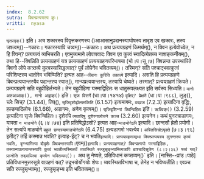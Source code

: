 ```yaml
---
index:  8.2.62
sutra:  क्विन्प्रत्ययस्य कुः।
vritti:  nyasa
---
```


`घृतस्पृक्()` इति। अत्र शकारस्य विवृत्तकरणस्य ()आआसानुप्रदानस्याघोषस्य तादृश एव खकारः, तस्य जश्त्वम्()--गकारः। गकारस्यापि चत्र्वम्()--ककारः।
अथ प्रत्ययग्रहणं किमर्थम्(), न क्विन इत्येवोच्येत, न हि क्विन्? प्रत्ययत्वं व्यभिचरति। एवमुच्यमाने लोपापवादः क्विन एव कुत्वं स्यादित्येतच्च नाशङ्कनीयम्(), तथा हि--क्विन्निति प्रत्ययग्रहणं यत्र प्रत्ययग्रहणं प्रत्ययग्रहणपरिभाषया (भो।प।सू।७) क्विन्नन्त उपस्थापिते क्विनो लोपे कत्र्तव्ये कुत्वस्यासिद्धत्वात्? पूर्वं लोपेनैव भवितव्यम्()। तस्मिन्? सति पश्चाद्भवत्कुत्वं परिशिष्टस्य धातोरेव भविष्यिति? इत्यत आह--`क्विनः कुरिति वक्तव्ये` इत्यादि। असति हि प्रत्ययग्रहणे क्विन्प्रत्ययान्तस्यैव पदान्तस्य स्यात्(), मान्यप्रत्ययान्तस्य, तस्यापि चेष्यते। तस्मात्? प्रत्ययग्रहणं क्रियते। प्रत्ययग्रहणे सति बहुव्रीहिर्लभ्यते। तेन बहुव्रीहिणा यस्माद्विहितः स धातुरूपलक्ष्यत इति सर्वस्य सिध्यति। `मानो अरुआआक्(), मानो अद्राक्()` इति। `सृज विसर्गे` (धा।पा।१४१४) `दृक्षिर्? प्रेक्षणे` (धा।पा।९८८), लुङ्(), च्लेः सिच्? (3.1.44), तिप्(), `सृजिदृशोर्झल्यमकिति` (6.1.57) इत्यमागमः, `वदव्रज` (7.2.3) इत्यादिना वृद्धिः, हल्ङ्यादिलोपः (6.1.66), अडागमः, अनेन कृत्वम्()। 
`सृजिदृशिभ्यां क्विन्विहितः` इति। `ऋत्विक्()` (3.2.59) इत्यादिना सृजेः क्विन्विहितः। दृशेरपि `त्यवादिषु दुशेरनालोचने कञ्च` (3.2.60) इत्यनेन। कथं पुनरत्राडागमः, यावता `न माङयोगे` (६।४।७४) इति प्रतिषिद्धोऽसो? इत्यत आह-`माङ्योगेऽपि` इत्यादि। छान्दसौ ह्रेतौ प्रयोगौ। तेन सत्यपि माङ्योगे `बहुलं छन्दस्यामाङ्योगेऽपि` (6.4.75) इत्यडागमो भवत्येव। `अस्तिसिचोऽपृक्ते` (७।३।९६) इतीट्? तर्हि कस्मान्न भवति? इत्याह-ईट्? च न भवति` इत्यादि।
प्रत्ययग्रहणाद्यथा क्विन्प्रत्ययस्य लुगन्तस्य कृत्वं भवति, दृग्भ्यामित्या दौदृशेः क्विबन्तस्यापि। `एवम्()` इत्यादि। प्रत्ययग्रहणात्? क्विन्प्रत्ययो यस्माद्विहितः, तस्यान्यप्रत्ययान्तस्यापि कुत्वं भवतीत्यस्मिन्नर्थे व्यवस्थिते रज्जुसृङ्भ्यामित्यत्रापि ब्राश्चादिसूत्रेण (८।२।३६) षत्वं यत्? प्राप्नोति तद्बाधित्वा कृत्वेन भवितव्यम्()। 
`अथ तु नेष्यते, प्रतिविधानं कत्र्तव्यम्()` इति। [नास्ति--प्रांउ।पाठे] प्रतिविधानमुत्तरसूत्रे वाग्रहणं यत्? तदुभयोर्योगयोः शेषः। व्यवस्थितविभाषा च, तेनेह न भविष्यतीति। एवञ्च सति रज्जुसृभ्याम्(), रज्जुसृङ्भ्य इति भवितव्यम्()॥
